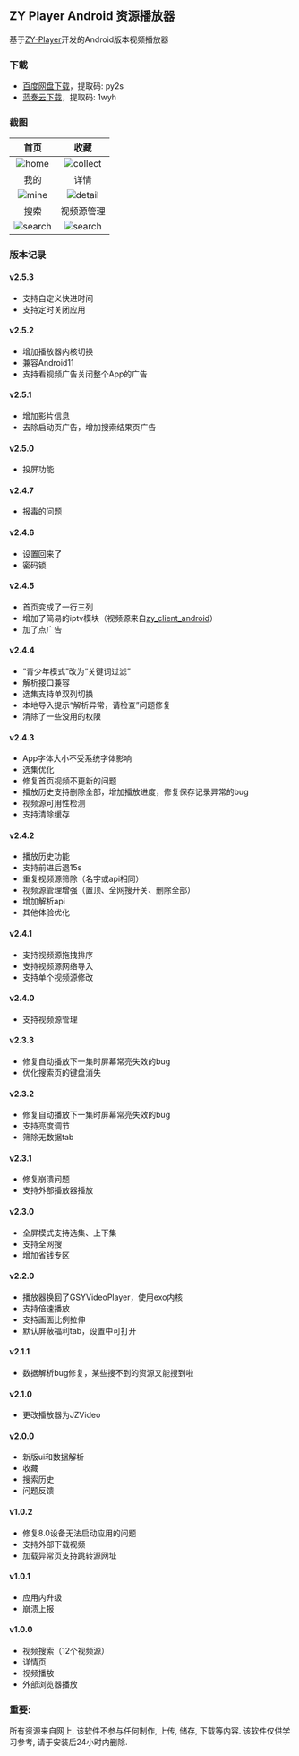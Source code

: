 ## ZY Player Android 资源播放器

基于[ZY-Player](https://github.com/Hunlongyu/ZY-Player)开发的Android版本视频播放器

### 下載

- [百度网盘下载](https://pan.baidu.com/s/1fV1rO-WAcqbf0NBIgm1NsA)，提取码: py2s
- [蓝奏云下载](https://wws.lanzous.com/b01nmvjvi)，提取码: 1wyh

### 截图

|           首页            |            收藏             |
| :-------------------------------: | :-------------------------------: |
| ![home](./images/image1.jpg)  | ![collect](./images/image2.jpg) |
| 我的 | 详情 |
| ![mine](./images/image3.jpg) | ![detail](./images/image4.jpg) |
| 搜索 | 视频源管理 |
| ![search](./images/image5.jpg) | ![search](./images/image6.jpg) |

### 版本记录

#### v2.5.3

- 支持自定义快进时间
- 支持定时关闭应用

#### v2.5.2

- 增加播放器内核切换
- 兼容Android11
- 支持看视频广告关闭整个App的广告

#### v2.5.1

- 增加影片信息
- 去除启动页广告，增加搜索结果页广告

#### v2.5.0

- 投屏功能

#### v2.4.7

- 报毒的问题

#### v2.4.6

- 设置回来了
- 密码锁

#### v2.4.5

- 首页变成了一行三列
- 增加了简易的iptv模块（视频源来自[zy_client_android](https://github.com/javakam/zy_client_android)）
- 加了点广告

#### v2.4.4

- “青少年模式”改为“关键词过滤”
- 解析接口兼容
- 选集支持单双列切换
- 本地导入提示“解析异常，请检查”问题修复
- 清除了一些没用的权限

#### v2.4.3

- App字体大小不受系统字体影响
- 选集优化
- 修复首页视频不更新的问题
- 播放历史支持删除全部，增加播放进度，修复保存记录异常的bug
- 视频源可用性检测
- 支持清除缓存

#### v2.4.2

- 播放历史功能
- 支持前进后退15s
- 重复视频源筛除（名字或api相同）
- 视频源管理增强（置顶、全网搜开关、删除全部）
- 增加解析api
- 其他体验优化

#### v2.4.1

- 支持视频源拖拽排序
- 支持视频源网络导入
- 支持单个视频源修改

#### v2.4.0

- 支持视频源管理

#### v2.3.3

- 修复自动播放下一集时屏幕常亮失效的bug
- 优化搜索页的键盘消失

#### v2.3.2

- 修复自动播放下一集时屏幕常亮失效的bug
- 支持亮度调节
- 筛除无数据tab

#### v2.3.1

- 修复崩溃问题
- 支持外部播放器播放

#### v2.3.0

- 全屏模式支持选集、上下集
- 支持全网搜
- 增加省钱专区

#### v2.2.0

- 播放器换回了GSYVideoPlayer，使用exo内核
- 支持倍速播放
- 支持画面比例拉伸
- 默认屏蔽福利tab，设置中可打开

#### v2.1.1

- 数据解析bug修复，某些搜不到的资源又能搜到啦

#### v2.1.0

- 更改播放器为JZVideo

#### v2.0.0

- 新版ui和数据解析
- 收藏
- 搜索历史
- 问题反馈

#### v1.0.2

- 修复8.0设备无法启动应用的问题
- 支持外部下载视频
- 加载异常页支持跳转源网址

#### v1.0.1

- 应用内升级
- 崩溃上报

#### v1.0.0

- 视频搜索（12个视频源）
- 详情页
- 视频播放
- 外部浏览器播放

### 重要:

所有资源来自网上, 该软件不参与任何制作, 上传, 储存, 下载等内容. 该软件仅供学习参考, 请于安装后24小时内删除.
